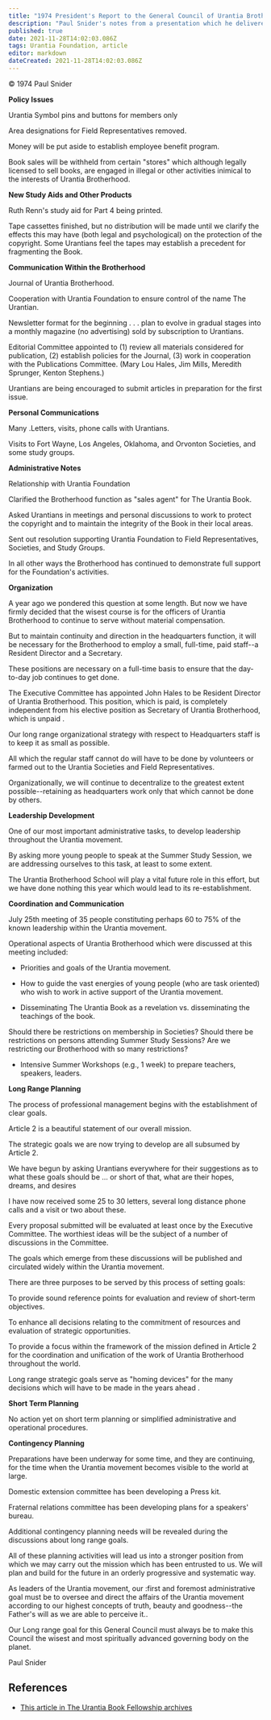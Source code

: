 ```yaml
---
title: "1974 President's Report to the General Council of Urantia Brotherhood"
description: "Paul Snider's notes from a presentation which he delivered verbally"
published: true
date: 2021-11-28T14:02:03.086Z
tags: Urantia Foundation, article
editor: markdown
dateCreated: 2021-11-28T14:02:03.086Z
---
```


<p class="v-card v-sheet theme--light grey lighten-3 px-2">© 1974 Paul Snider</p>

**Policy Issues**

Urantia Symbol pins and buttons for members only

Area designations for Field Representatives removed.

Money will be put aside to establish employee benefit program.

Book sales will be withheld from certain "stores" which although legally licensed to sell books, are engaged in illegal or other activities inimical to the interests of Urantia Brotherhood.

**New Study Aids and Other Products**

Ruth Renn's study aid for Part 4 being printed.

Tape cassettes finished, but no distribution will be made until we clarify the effects this may have (both legal and psychological) on the protection of the copyright. Some Urantians feel the tapes may establish a precedent for fragmenting the Book.

**Communication Within the Brotherhood**

Journal of Urantia Brotherhood.

Cooperation with Urantia Foundation to ensure control of the name The Urantian.

Newsletter format for the beginning . . . plan to evolve in gradual stages into a monthly magazine (no advertising) sold by subscription to Urantians.

Editorial Committee appointed to (1) review all materials considered for publication, (2) establish policies for the Journal, (3) work in cooperation with the Publications Committee. (Mary Lou Hales, Jim Mills, Meredith Sprunger, Kenton Stephens.)

Urantians are being encouraged to submit articles in preparation for the first issue.

**Personal Communications**

Many .Letters, visits, phone calls with Urantians.

Visits to Fort Wayne, Los Angeles, Oklahoma, and Orvonton Societies, and some study groups.

**Administrative Notes**

Relationship with Urantia Foundation

Clarified the Brotherhood function as "sales agent" for The Urantia Book.

Asked Urantians in meetings and personal discussions to work to protect the copyright and to maintain the integrity of the Book in their local areas.

Sent out resolution supporting Urantia Foundation to Field Representatives, Societies, and Study Groups.

In all other ways the Brotherhood has continued to demonstrate full support for the Foundation's activities.

**Organization**

A year ago we pondered this question at some length. But now we have firmly decided that the wisest course is for the officers of Urantia Brotherhood to continue to serve without material compensation.

But to maintain continuity and direction in the headquarters function, it will be necessary for the Brotherhood to employ a small, full-time, paid staff--a Resident Director and a Secretary.

These positions are necessary on a full-time basis to ensure that the day-to-day job continues to get done.

The Executive Committee has appointed John Hales to be Resident Director of Urantia Brotherhood. This position, which is paid, is completely independent from his elective position as Secretary of Urantia Brotherhood, which is unpaid .

Our long range organizational strategy with respect to Headquarters staff is to keep it as small as possible.

All which the regular staff cannot do will have to be done by volunteers or farmed out to the Urantia Societies and Field Representatives.

Organizationally, we will continue to decentralize to the greatest extent possible--retaining as headquarters work only that which cannot be done by others.

**Leadership Development**

One of our most important administrative tasks, to develop leadership throughout the Urantia movement.

By asking more young people to speak at the Summer Study Session, we are addressing ourselves to this task, at least to some extent.

The Urantia Brotherhood School will play a vital future role in this effort, but we have done nothing this year which would lead to its re-establishment.

**Coordination and Communication**

July 25th meeting of 35 people constituting perhaps 60 to 75% of the known leadership within the Urantia movement.

Operational aspects of Urantia Brotherhood which were discussed at this meeting included:

- Priorities and goals of the Urantia movement.

- How to guide the vast energies of young people (who are task oriented) who wish to work in active support of the Urantia movement.

- Disseminating The Urantia Book as a revelation vs. disseminating the teachings of the book.

Should there be restrictions on membership in Societies? Should there be restrictions on persons attending Summer Study Sessions? Are we restricting our Brotherhood with so many restrictions?

- Intensive Summer Workshops (e.g., 1 week) to prepare teachers, speakers, leaders.

**Long Range Planning**

The process of professional management begins with the establishment of clear goals.

Article 2 is a beautiful statement of our overall mission.

The strategic goals we are now trying to develop are all subsumed by Article 2.

We have begun by asking Urantians everywhere for their suggestions as to what these goals should be ... or short of that, what are their hopes, dreams, and desires

I have now received some 25 to 30 letters, several long distance phone calls and a visit or two about these.

Every proposal submitted will be evaluated at least once by the Executive Committee. The worthiest ideas will be the subject of a number of discussions in the Committee.

The goals which emerge from these discussions will be published and circulated widely within the Urantia movement.

There are three purposes to be served by this process of setting goals:

To provide sound reference points for evaluation and review of short-term objectives.

To enhance all decisions relating to the commitment of resources and evaluation of strategic opportunities.

To provide a focus within the framework of the mission defined in Article 2 for the coordination and unification of the work of Urantia Brotherhood throughout the world.

Long range strategic goals serve as "homing devices" for the many decisions which will have to be made in the years ahead .

**Short Term Planning**

No action yet on short term planning or simplified administrative and operational procedures.

**Contingency Planning**

Preparations have been underway for some time, and they are continuing, for the time when the Urantia movement becomes visible to the world at large.

Domestic extension committee has been developing a Press kit.

Fraternal relations committee has been developing plans for a speakers' bureau.

Additional contingency planning needs will be revealed during the discussions about long range goals.

All of these planning activities will lead us into a stronger position from which we may carry out the mission which has been entrusted to us. We will plan and build for the future in an orderly progressive and systematic way.

As leaders of the Urantia movement, our :first and foremost administrative goal must be to oversee and direct the affairs of the Urantia movement according to our highest concepts of truth, beauty and goodness--the Father's will as we are able to perceive it..

Our Long range goal for this General Council must always be to make this Council the wisest and most spiritually advanced governing body on the planet.

Paul Snider

## References

* [This article in The Urantia Book Fellowship archives](https://archive.urantiabook.org/archive/admin/doc296.htm)